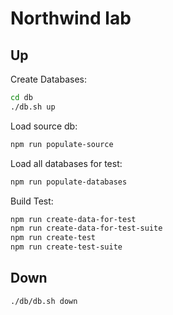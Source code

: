 # Northwind lab

## Up

Create Databases:

```sh
cd db
./db.sh up
```

Load source db:

```sh
npm run populate-source
```

Load all databases for test:

```sh
npm run populate-databases
```

Build Test:

```sh
npm run create-data-for-test
npm run create-data-for-test-suite
npm run create-test
npm run create-test-suite
```

## Down

```sh
./db/db.sh down
```
